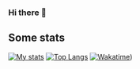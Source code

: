 ### Hi there 👋


## Some stats
[![My stats](https://github-readme-stats.vercel.app/api?username=anversoft&show_icons=true&line_height=33&theme=tokyonight&count_private=true)](https://github.com/anversoft)
[![Top Langs](https://github-readme-stats.vercel.app/api/top-langs/?username=anversoft&theme=tokyonight)](https://github.com/anversoft)
[![Wakatime](https://github-readme-stats.vercel.app/api/wakatime?username=@anversoft)](https://github.com/anversoft))
<!--
**anversoft/anversoft** is a ✨ _special_ ✨ repository because its `README.md` (this file) appears on your GitHub profile.

Here are some ideas to get you started:

- 🔭 I’m currently working on ...
- 🌱 I’m currently learning ...
- 👯 I’m looking to collaborate on ...
- 🤔 I’m looking for help with ...
- 💬 Ask me about ...
- 📫 How to reach me: ...
- 😄 Pronouns: ...
- ⚡ Fun fact: ...
-->

